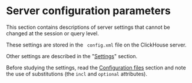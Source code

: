<a name="server_settings"></a>

# Server configuration parameters

This section contains descriptions of server settings that cannot be changed at the session or query level.

These settings are stored in the ` config.xml` file on the ClickHouse server.

Other settings are described in the "[Settings](../settings/index.md#settings)" section.

Before studying the settings, read the [Configuration files](../configuration_files.md#configuration_files) section and note the use of substitutions (the `incl` and `optional` attributes).

